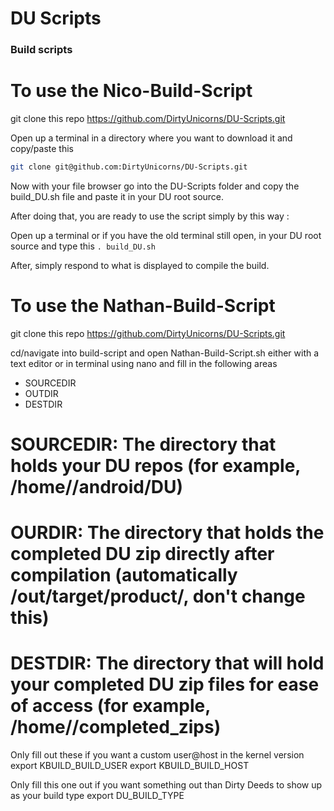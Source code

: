 # DU Scripts #

### Build scripts ###

# To use the Nico-Build-Script

git clone this repo
https://github.com/DirtyUnicorns/DU-Scripts.git

Open up a terminal in a directory where you want to download it and copy/paste this

```bash
git clone git@github.com:DirtyUnicorns/DU-Scripts.git
```

Now with your file browser go into the DU-Scripts folder and copy the build_DU.sh file and paste it in your DU root source.

After doing that, you are ready to use the script simply by this way :

Open up a terminal or if you have the old terminal still open, in your DU root source and type this ```. build_DU.sh```

After, simply respond to what is displayed to compile the build.


# To use the Nathan-Build-Script

git clone this repo
https://github.com/DirtyUnicorns/DU-Scripts.git

cd/navigate into build-script and open Nathan-Build-Script.sh either with a text editor or in terminal using nano
and fill in the following areas

- SOURCEDIR
- OUTDIR
- DESTDIR

# SOURCEDIR: The directory that holds your DU repos (for example, /home/<username>/android/DU)
# OURDIR: The directory that holds the completed DU zip directly after compilation (automatically <sourcedirectory>/out/target/product/<device>, don't change this)
# DESTDIR: The directory that will hold your completed DU zip files for ease of access (for example, /home/<username>/completed_zips)

Only fill out these if you want a custom user@host in the kernel version
export KBUILD_BUILD_USER
export KBUILD_BUILD_HOST

Only fill this one out if you want something out than Dirty Deeds to show up as your build type
export DU_BUILD_TYPE

